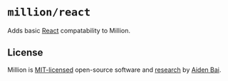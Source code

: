 # `million/react`

Adds basic [React](https://github.com/facebook/react) compatability to Million.

## License

Million is [MIT-licensed](https://github.com/aidenybai/million/blob/main/LICENSE) open-source software and [research](https://arxiv.org/abs/2202.08409) by [Aiden Bai](https://aidenybai.com).
